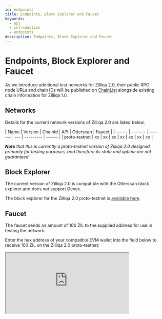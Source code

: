 ```yaml
---
id: endpoints
title: Endpoints, Block Explorer and Faucet
keywords:
  - api
  - introduction
  - endpoints
description: Endpoints, Block Explorer and Faucet
---
```


# Endpoints, Block Explorer and Faucet

As we introduce additional test networks for Zilliqa 2.0, their public RPC node URLs and chain IDs will be published on [ChainList](https://chainlist.org/?search=zilliqa&testnets=true) alongside existing chain information for Zilliqa 1.0.

## Networks

Details for the current network versions of Zilliqa 2.0 are listed below.

<div class="table" markdown>
|  Name  | Version | ChainId | API | Otterscan | Faucet  |
| ------ | ------- | ------- | --- | --------- | ------  |
| proto-testnet | xx | xx | xx | xx | xx | xx | xx |
</div>

_**Note** that this is currently a proto-testnet version of Zilliqa 2.0 designed primarily for testing purposes, and therefore its state and uptime are not guaranteed_

## Block Explorer

The current version of Zilliqa 2.0 is compatible with the Otterscan block explorer and does not support Devex.

The block explorer for the Zilliqa 2.0 proto-testnet is [available here](https://explorer.zq2-prototestnet.zilliqa.com/).

## Faucet

The faucet sends an amount of 100 ZIL to the supplied address for use in testing the network.

Enter the hex address of your compatible EVM wallet into the field below to receive 100 ZIL on the Zilliqa 2.0 proto-testnet:

<div class="fish">
 <iframe width="80%" height="200px" src="https://faucet.zq2-prototestnet.zilliqa.com/">
 </div>

_If you are unable to use the tool above, you can also [access the faucet here](https://faucet.zq2-prototestnet.zilliqa.com)._
